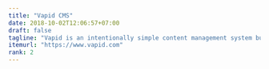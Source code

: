 ```yaml
---
title: "Vapid CMS"
date: 2018-10-02T12:06:57+07:00
draft: false
tagline: "Vapid is an intentionally simple content management system built on the idea that you can create a custom dashboard without ever leaving the HTML. Join the private beta. Web Hosting. Get started now. Open Source CMS. The HTML is the CMS."
itemurl: "https://www.vapid.com"
rank: 2
---
```


